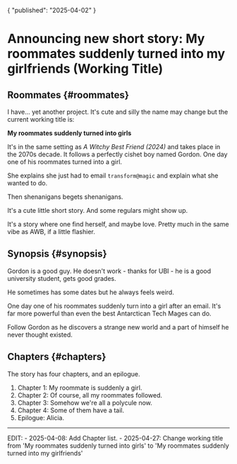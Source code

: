 {
 "published": "2025-04-02"
}
# Announcing new short story: My roommates suddenly turned into my girlfriends (Working Title)

## Roommates {#roommates}
I have... yet another project. It's cute and silly the name may change but the current working title is:

**My roommates suddenly turned into girls**

It's in the same setting as *A Witchy Best Friend (2024)* and takes place in the 2070s decade. It follows a perfectly cishet boy named Gordon. One day one of his roommates turned into a girl. 

She explains she just had to email `transform@magic` and explain what she wanted to do.

Then shenanigans begets shenanigans.

It's a cute little short story. And some regulars might show up. 

It's a story where one find herself, and maybe love. Pretty much in the same vibe as AWB, if a little flashier.

## Synopsis {#synopsis} 
Gordon is a good guy. He doesn't work - thanks for UBI - he is a good university student, gets good grades. 

He sometimes has some dates but he always feels weird.

One day one of his roommates suddenly turn into a girl after an email. It's far more powerful than even the best Antarctican Tech Mages can do.

Follow Gordon as he discovers a strange new world and a part of himself he never thought existed.

## Chapters {#chapters}
The story has four chapters, and an epilogue.

1. Chapter 1: My roommate is suddenly a girl.
2. Chapter 2: Of course, all my roommates followed.
3. Chapter 3: Somehow we're all a polycule now.
4. Chapter 4: Some of them have a tail.
5. Epilogue: Alicia.

<hr/>
EDIT: 
- 2025-04-08: Add Chapter list.
- 2025-04-27: Change working title from 'My roommates suddenly turned into girls' to 'My roommates suddenly turned into my girlfriends'

